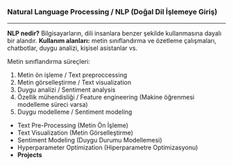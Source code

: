 ### Natural Language Processing / NLP (Doğal Dil İşlemeye Giriş)

---

**NLP nedir?** Bilgisayarların, dili insanlara benzer şekilde kullanmasına dayalı bir alandır. 
**Kullanım alanları:** metin sınıflandırma ve özetleme çalışmaları, chatbotlar, duygu analizi, kişisel asistanlar vs.

Metin sınıflandırma süreçleri:
1) Metin ön işleme / Text preproccessing 
2) Metin görselleştirme / Text visualization
3) Duygu analizi / Sentiment analysis
4) Özellik mühendisliği / Feature engineering (Makine öğrenmesi modelleme süreci varsa)
5) Duygu modelleme / Sentiment modeling

- Text Pre-Processing (Metin Ön İşleme)
- Text Visualization (Metin Görselleştirme)
- Sentiment Modeling (Duygu Durumu Modellemesi)
- Hyperparameter Optimization (Hiperparametre Optimizasyonu)
- **Projects**